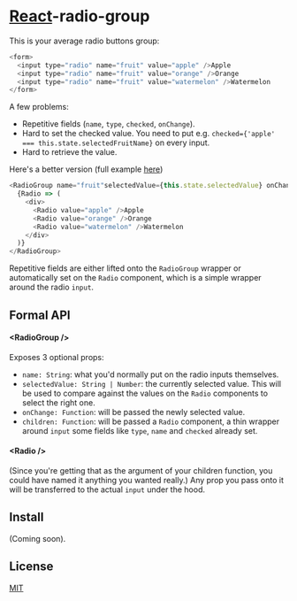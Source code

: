# [React](http://facebook.github.io/react/)-radio-group

This is your average radio buttons group:

```js
<form>
  <input type="radio" name="fruit" value="apple" />Apple
  <input type="radio" name="fruit" value="orange" />Orange
  <input type="radio" name="fruit" value="watermelon" />Watermelon
</form>
```

A few problems:
- Repetitive fields (`name`, `type`, `checked`, `onChange`).
- Hard to set the checked value. You need to put e.g. `checked={'apple' === this.state.selectedFruitName}` on every input.
- Hard to retrieve the value.

Here's a better version (full example [here](https://github.com/chenglou/react-radio-group/blob/5019ce724e4bb8c9aca35c11c20f7800995c2bcb/example/example.jsx))

```js
<RadioGroup name="fruit"selectedValue={this.state.selectedValue} onChange={this.handleChange}>
  {Radio => (
    <div>
      <Radio value="apple" />Apple
      <Radio value="orange" />Orange
      <Radio value="watermelon" />Watermelon
    </div>
  )}
</RadioGroup>
```

Repetitive fields are either lifted onto the `RadioGroup` wrapper or automatically set on the `Radio` component, which is a simple wrapper around the radio `input`.

## Formal API
#### &lt;RadioGroup />
Exposes 3 optional props:
- `name: String`: what you'd normally put on the radio inputs themselves.
- `selectedValue: String | Number`: the currently selected value. This will be used to compare against the values on the `Radio` components to select the right one.
- `onChange: Function`: will be passed the newly selected value.
- `children: Function`: will be passed a `Radio` component, a thin wrapper around `input` some fields like `type`, `name` and `checked` already set.

#### &lt;Radio />
(Since you're getting that as the argument of your children function, you could have named it anything you wanted really.) Any prop you pass onto it will be transferred to the actual `input` under the hood.

## Install
(Coming soon).

## License

[MIT](./LICENSE)
